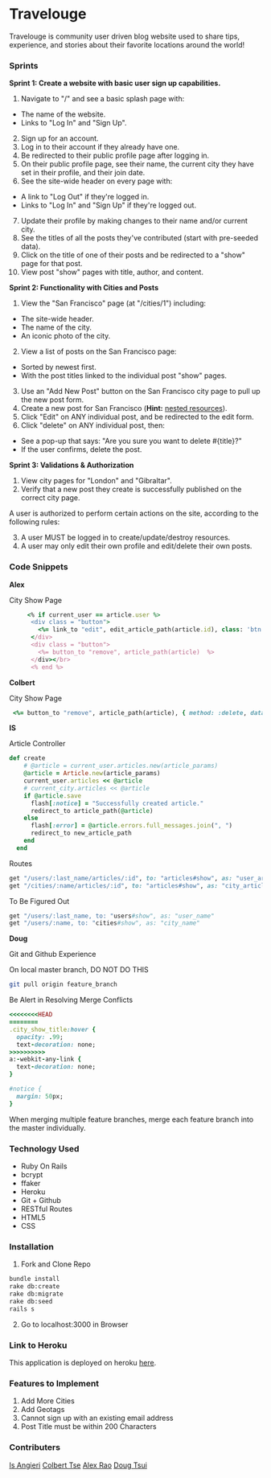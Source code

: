 # Travelouge

Travelouge is community user driven blog website used to share tips, experience, and stories about their favorite locations around the world!

### Sprints
**Sprint 1: Create a website with basic user sign up capabilities.**
1. Navigate to "/" and see a basic splash page with:
  * The name of the website.
  * Links to "Log In" and "Sign Up".
2. Sign up for an account.
1. Log in to their account if they already have one.
1. Be redirected to their public profile page after logging in.
1. On their public profile page, see their name, the current city they have set in their profile, and their join date.
1. See the site-wide header on every page with:
  * A link to "Log Out" if they're logged in.
  * Links to "Log In" and "Sign Up" if they're logged out.
7. Update their profile by making changes to their name and/or current city.
1. See the titles of all the posts they've contributed (start with pre-seeded data).
1. Click on the title of one of their posts and be redirected to a "show" page for that post.
1. View post "show" pages with title, author, and content.

**Sprint 2: Functionality with Cities and Posts**
1. View the "San Francisco" page (at "/cities/1") including:
  * The site-wide header.
  * The name of the city.
  * An iconic photo of the city.
2. View a list of posts on the San Francisco page:
  * Sorted by newest first.
  * With the post titles linked to the individual post "show" pages.
3. Use an "Add New Post" button on the San Francisco city page to pull up the new post form.
1. Create a new post for San Francisco (**Hint:** <a href="http://guides.rubyonrails.org/routing.html#nested-resources" target="_blank">nested resources</a>).
1. Click "Edit" on ANY individual post, and be redirected to the edit form.
1. Click "delete" on ANY individual post, then:
  * See a pop-up that says: "Are you sure you want to delete #{title}?"
  * If the user confirms, delete the post.

**Sprint 3: Validations & Authorization**
1. View city pages for "London" and "Gibraltar".
1. Verify that a new post they create is successfully published on the correct city page.

A user is authorized to perform certain actions on the site, according to the following rules:

3. A user MUST be logged in to create/update/destroy resources.
1. A user may only edit their own profile and edit/delete their own posts.

### Code Snippets

**Alex**

City Show Page
```ruby
     <% if current_user == article.user %>
      <div class = "button">
        <%= link_to "edit", edit_article_path(article.id), class: 'btn btn-light' %>
      </div>
      <div class = "button">
        <%= button_to "remove", article_path(article)  %>
      </div></br>
      <% end %>
```

**Colbert**

City Show Page
```ruby
 <%= button_to "remove", article_path(article), { method: :delete, data: {confirm: "Are you sure you want to delete '#{article.title}'?"}, class: 'btn btn-light'} %>
 ```

**IS**

Article Controller
```ruby
def create
    # @article = current_user.articles.new(article_params) 
    @article = Article.new(article_params)
    current_user.articles << @article
    # current_city.articles << @article
    if @article.save
      flash[:notice] = "Successfully created article."
      redirect_to article_path(@article)
    else
      flash[:error] = @article.errors.full_messages.join(", ")
      redirect_to new_article_path
    end
  end
```
Routes
```ruby
get "/users/:last_name/articles/:id", to: "articles#show", as: "user_article"
get "/cities/:name/articles/:id", to: "articles#show", as: "city_article"
```

To Be Figured Out
```ruby
get "/users/:last_name, to: "users#show", as: "user_name"
get "/users/:name, to: "cities#show", as: "city_name"
```

**Doug**

Git and Github Experience

On local master branch, DO NOT DO THIS
```bash
git pull origin feature_branch
```
Be Alert in Resolving Merge Conflicts
```ruby
<<<<<<<<HEAD
========
.city_show_title:hover {
  opacity: .99;
  text-decoration: none;
>>>>>>>>>>
a:-webkit-any-link {
  text-decoration: none;
}

#notice {
  margin: 50px;
}
```
When merging multiple feature branches, merge each feature branch into the master individually.

### Technology Used
* Ruby On Rails 
* bcrypt
* ffaker
* Heroku
* Git + Github
* RESTful Routes
* HTML5
* CSS

### Installation
1. Fork and Clone Repo
```bash
bundle install
rake db:create
rake db:migrate
rake db:seed
rails s
```
2. Go to localhost:3000 in Browser

### Link to Heroku

This application is deployed on heroku [here](https://travelogueone.herokuapp.com/).

### Features to Implement
1. Add More Cities
2. Add Geotags
3. Cannot sign up with an existing email address
4. Post Title must be within 200 Characters

### Contributers
[Is Angieri](https://github.com/isangieri)
[Colbert Tse](https://github.com/trebloc)
[Alex Rao](https://github.com/alexpsu)
[Doug Tsui](https://github.com/bachtsui)




   
 